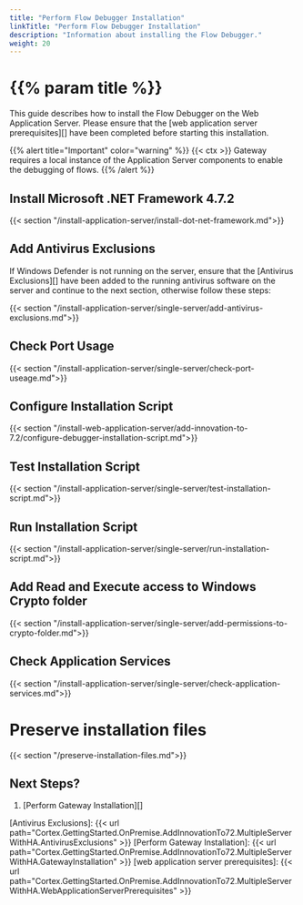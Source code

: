 ```yaml
---
title: "Perform Flow Debugger Installation"
linkTitle: "Perform Flow Debugger Installation"
description: "Information about installing the Flow Debugger."
weight: 20
---
```


# {{% param title %}}

This guide describes how to install the Flow Debugger on the Web Application Server. Please ensure that the [web application server prerequisites][] have been completed before starting this installation.

{{% alert title="Important" color="warning" %}}
{{< ctx >}} Gateway requires a local instance of the Application Server components to enable the debugging of flows.
{{% /alert %}}

## Install Microsoft .NET Framework 4.7.2

{{< section "/install-application-server/install-dot-net-framework.md">}}

## Add Antivirus Exclusions

If Windows Defender is not running on the server, ensure that the [Antivirus Exclusions][] have been added to the running antivirus software on the server and continue to the next section, otherwise follow these steps:

{{< section "/install-application-server/single-server/add-antivirus-exclusions.md">}}

## Check Port Usage

{{< section "/install-application-server/single-server/check-port-useage.md">}}

## Configure Installation Script

{{< section "/install-web-application-server/add-innovation-to-7.2/configure-debugger-installation-script.md">}}

## Test Installation Script

{{< section "/install-application-server/single-server/test-installation-script.md">}}

## Run Installation Script

{{< section "/install-application-server/single-server/run-installation-script.md">}}

## Add Read and Execute access to Windows Crypto folder  

{{< section "/install-application-server/single-server/add-permissions-to-crypto-folder.md">}}

## Check Application Services

{{< section "/install-application-server/single-server/check-application-services.md">}}

# Preserve installation files

{{< section "/preserve-installation-files.md">}}

## Next Steps?

1. [Perform Gateway Installation][]

[Antivirus Exclusions]: {{< url path="Cortex.GettingStarted.OnPremise.AddInnovationTo72.MultipleServerWithHA.AntivirusExclusions" >}}
[Perform Gateway Installation]: {{< url path="Cortex.GettingStarted.OnPremise.AddInnovationTo72.MultipleServerWithHA.GatewayInstallation" >}}
[web application server prerequisites]: {{< url path="Cortex.GettingStarted.OnPremise.AddInnovationTo72.MultipleServerWithHA.WebApplicationServerPrerequisites" >}}
